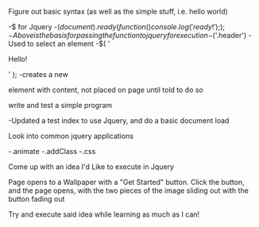 Figure out basic syntax (as well as the simple stuff, i.e. hello world)

  -$ for Jquery
  -$( document ).ready(function() {
    console.log( 'ready!' );
    });
  -Above is the basis for passing the function to jquery for execution
  -$('.header')
  -Used to select an element
  -$( '<p>Hello!</p>' ); 
  -creates a new <p> element with content, not placed on page until told to do so

write and test a simple program

  -Updated a test index to use Jquery, and do a basic document load

Look into common jquery applications

  -.animate
  -.addClass
  -.css


Come up with an idea I'd Like to execute in Jquery

Page opens to a Wallpaper with a "Get Started" button.  Click the button, and the page opens, with the two pieces of the image sliding out with the button fading out

Try and execute said idea while learning as much as I can!



